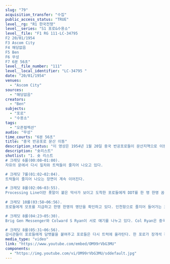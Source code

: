 ```yaml
---
slug: "79"
acquisition_transfer: "수집"
public_access_status: "TRUE"
level__rg: "R1 한국전쟁"
level__series: "S1 포로&수용소"
level__file: "F1 RG 111-LC-34795 
F2 20/01/1954
F3 Ascom City
F4 해당없음 
F5 Ben
F6 무성
F7 6분 56초"
level__file_number: "111"
level__local_identifier: "LC-34795 "
date: "20/01/1954"
venues: 
  - "Ascom City"
sources: 
  - "해당없음"
creators: 
  - "Ben"
subjects: 
  - "포로"
  - "수용소"
tags: 
  - "오픈컬렉션"
audio: "무성"
time_courts: "6분 56초"
title: "중국 반공포로 문산 이동"
description_status: "이 영상은 1954년 1월 20일 중국 반공포로들이 문산지역으로 이동하고 유엔 파견단 고문관들이 차로 헬기로 떠나는 장면을 담았다."
description: "숏리스트"
shotlist: "1. 숏 리스트
# 크레딧 6롤(00:08~01:00). 
자유의 문에서 다시 짚차와 트럭들이 줄지어 나오고 있다. 

# 크레딧 7롤(01:02~02:04).
트럭들이 줄지어 나오는 장면이 계속 이어진다.  

# 크레딧 8롤(02:06~03:55). 
Processing Line이란 푯말이 붙은 막사가 보이고 도착한 포로들에게 DDT를 한 명 한명 꼼꼼히 살포한다. 트럭에서 중국 반공포로들이 줄지어 내리고 있다. 
 
# 크레딧 10롤(03:58~06:56). 
포로들에게 모포를 지급하고 한명 한명의 명단을 확인하고 있다. 인천항으로 줄지어 들어가는 포로들 옆으로 외국군인들과 민간인들이 유엔군의 깃발로 환영한다.(06:38까지 영상초점이 안맞음) 포로들을 태운 배가 떠나고 포로들 사이로 써커스 공연을 하는 사람들도 보인다.

# 크레딧 8롤(04:23~05:30). 
Brig Gen Messenger와 Colward S Ryan이 서로 얘기를 나누고 있다. Col Ryan은 중국 반공포로들과 악수하고 이야기를 나눈다. 포로들은 계속 배급받은 김이 모락모락 나는 음식을 식기에 담아 들고 막사를 나오고 있다. 

# 크레딧 8롤(05:31~06:56). 
감시관들이 포로들에게 담뱃불을 붙여주고 포로들은 다시 트럭에 올라탄다. 한 포로가 장개석 장군의 사진 팻말을 들고 있다. 포로들을 태운 트럭들이 다시 줄지어 출발한다. 경찰과 군인들이 부상당한 포로를 부축하면서 걸어간다. "
media_type: "video"
link: "https://www.youtube.com/embed/OM99rVbG3MU"
components: 
  - "https://img.youtube.com/vi/OM99rVbG3MU/sddefault.jpg"
---
```

